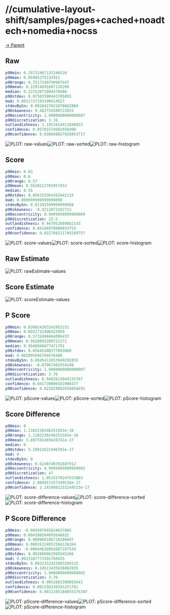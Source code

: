 
# //cumulative-layout-shift/samples/pages+cached+noadtech+nomedia+nocss

[→ Parent](../..)


## Raw


```yaml
p90min: 0.20731867133246526
p90max: 0.95905275132921
p90range: 0.7517340799967447
p90mean: 0.22914691667128398
median: 0.22252071804470486
p90stdev: 0.07583500443705891
mad: 0.0011727193196614527
stdevBySn: 0.0018427831878662004
p90skewness: 9.482724580722655
p90eccentricity: 1.0000000000000007
p90discretization: 3.76
outlandishness: 1.1953414411840833
confidence: 0.05701574602456998
p90confidence: 0.030660827826053717

```

![PLOT: raw-values](./raw/values.svg)![PLOT: raw-sorted](./raw/sorted.svg)![PLOT: raw-histogram](./raw/histogram.svg)
## Score


```yaml
p90min: 0.03
p90max: 0.6
p90range: 0.57
p90mean: 0.5620212765957452
median: 0.56
p90stdev: 0.056353364362441115
mad: 0.009999999999999898
stdevBySn: 0.01192599999999988
p90skewness: -8.9212073102711
p90eccentricity: 0.9999999999999989
p90discretization: 23.5
outlandishness: 0.947952689882143
confidence: 0.04166970089033753
p90confidence: 0.022784211789289757

```

![PLOT: score-values](./score/values.svg)![PLOT: score-sorted](./score/sorted.svg)![PLOT: score-histogram](./score/histogram.svg)
## Raw Estimate

![PLOT: rawEstimate-values](./rawEstimate/values.svg)
## Score Estimate

![PLOT: scoreEstimate-values](./scoreEstimate/values.svg)
## P Score


```yaml
p90min: 0.030024203241952152
p90max: 0.6032732496425959
p90range: 0.5732490464006437
p90mean: 0.5620893209722271
median: 0.5646846677471791
p90stdev: 0.05645200377093068
mad: 0.002895945704476488
stdevBySn: 0.0045412653949292855
p90skewness: -8.87067481934198
p90eccentricity: 1.0000000000000007
p90discretization: 3.76
outlandishness: 0.9482613044135767
confidence: 0.041739006581906477
p90confidence: 0.022824092658856692

```

![PLOT: pScore-values](./pScore/values.svg)![PLOT: pScore-sorted](./pScore/sorted.svg)![PLOT: pScore-histogram](./pScore/histogram.svg)
## Score Difference


```yaml
p90min: 0
p90max: 1.1102230246251565e-16
p90range: 1.1102230246251565e-16
p90mean: 3.897591469428741e-17
median: 0
p90stdev: 5.29912621446783e-17
mad: 0
stdevBySn: 0
p90skewness: 0.6240740781687912
p90eccentricity: 0.9999999999999992
p90discretization: 47
outlandishness: 1.0515570247933883
confidence: 2.088957257349536e-17
p90confidence: 2.1424881253244533e-17

```

![PLOT: score-difference-values](./score-difference/values.svg)![PLOT: score-difference-sorted](./score-difference/sorted.svg)![PLOT: score-difference-histogram](./score-difference/histogram.svg)
## P Score Difference


```yaml
p90min: -0.004587602624637865
p90max: 0.004380584093648832
p90range: 0.008968186718286697
p90mean: 0.00016324951504126264
median: -0.00044626002687167543
p90stdev: 0.002806062995845266
mad: 0.0023187773391760425
stdevBySn: 0.0032352422003209115
p90skewness: 0.24513435636882835
p90eccentricity: 1.0000000000000002
p90discretization: 3.76
outlandishness: 0.9052883300892641
confidence: 0.001156338391251781
p90confidence: 0.0011345184855376387

```

![PLOT: pScore-difference-values](./pScore-difference/values.svg)![PLOT: pScore-difference-sorted](./pScore-difference/sorted.svg)![PLOT: pScore-difference-histogram](./pScore-difference/histogram.svg)